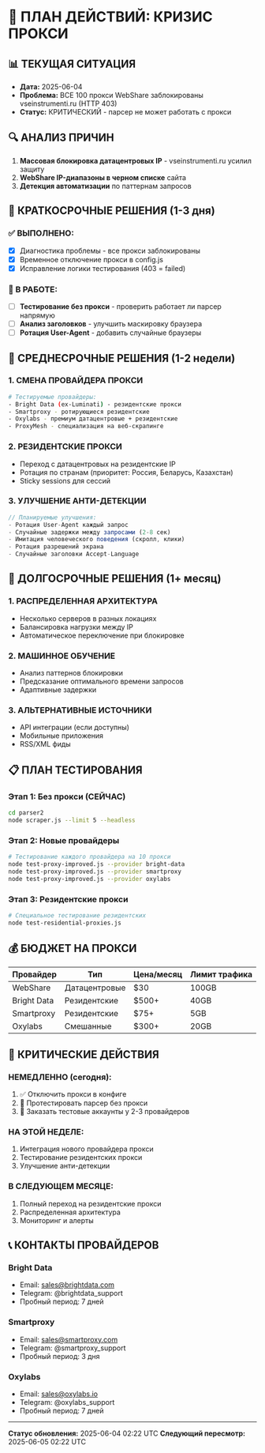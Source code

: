# 🚨 ПЛАН ДЕЙСТВИЙ: КРИЗИС ПРОКСИ

## 📊 ТЕКУЩАЯ СИТУАЦИЯ
- **Дата:** 2025-06-04
- **Проблема:** ВСЕ 100 прокси WebShare заблокированы vseinstrumenti.ru (HTTP 403)
- **Статус:** КРИТИЧЕСКИЙ - парсер не может работать с прокси

## 🔍 АНАЛИЗ ПРИЧИН
1. **Массовая блокировка датацентровых IP** - vseinstrumenti.ru усилил защиту
2. **WebShare IP-диапазоны в черном списке** сайта
3. **Детекция автоматизации** по паттернам запросов

## 🎯 КРАТКОСРОЧНЫЕ РЕШЕНИЯ (1-3 дня)

### ✅ ВЫПОЛНЕНО:
- [x] Диагностика проблемы - все прокси заблокированы
- [x] Временное отключение прокси в config.js
- [x] Исправление логики тестирования (403 = failed)

### 🔄 В РАБОТЕ:
- [ ] **Тестирование без прокси** - проверить работает ли парсер напрямую
- [ ] **Анализ заголовков** - улучшить маскировку браузера
- [ ] **Ротация User-Agent** - добавить случайные браузеры

## 🚀 СРЕДНЕСРОЧНЫЕ РЕШЕНИЯ (1-2 недели)

### 1. **СМЕНА ПРОВАЙДЕРА ПРОКСИ**
```bash
# Тестируемые провайдеры:
- Bright Data (ex-Luminati) - резидентские прокси
- Smartproxy - ротирующиеся резидентские
- Oxylabs - премиум датацентровые + резидентские
- ProxyMesh - специализация на веб-скрапинге
```

### 2. **РЕЗИДЕНТСКИЕ ПРОКСИ**
- Переход с датацентровых на резидентские IP
- Ротация по странам (приоритет: Россия, Беларусь, Казахстан)
- Sticky sessions для сессий

### 3. **УЛУЧШЕНИЕ АНТИ-ДЕТЕКЦИИ**
```javascript
// Планируемые улучшения:
- Ротация User-Agent каждый запрос
- Случайные задержки между запросами (2-8 сек)
- Имитация человеческого поведения (скролл, клики)
- Ротация разрешений экрана
- Случайные заголовки Accept-Language
```

## 🔬 ДОЛГОСРОЧНЫЕ РЕШЕНИЯ (1+ месяц)

### 1. **РАСПРЕДЕЛЕННАЯ АРХИТЕКТУРА**
- Несколько серверов в разных локациях
- Балансировка нагрузки между IP
- Автоматическое переключение при блокировке

### 2. **МАШИННОЕ ОБУЧЕНИЕ**
- Анализ паттернов блокировки
- Предсказание оптимального времени запросов
- Адаптивные задержки

### 3. **АЛЬТЕРНАТИВНЫЕ ИСТОЧНИКИ**
- API интеграции (если доступны)
- Мобильные приложения
- RSS/XML фиды

## 📋 ПЛАН ТЕСТИРОВАНИЯ

### Этап 1: Без прокси (СЕЙЧАС)
```bash
cd parser2
node scraper.js --limit 5 --headless
```

### Этап 2: Новые провайдеры
```bash
# Тестирование каждого провайдера на 10 прокси
node test-proxy-improved.js --provider bright-data
node test-proxy-improved.js --provider smartproxy
node test-proxy-improved.js --provider oxylabs
```

### Этап 3: Резидентские прокси
```bash
# Специальное тестирование резидентских
node test-residential-proxies.js
```

## 💰 БЮДЖЕТ НА ПРОКСИ

| Провайдер | Тип | Цена/месяц | Лимит трафика |
|-----------|-----|------------|---------------|
| WebShare | Датацентровые | $30 | 100GB |
| Bright Data | Резидентские | $500+ | 40GB |
| Smartproxy | Резидентские | $75+ | 5GB |
| Oxylabs | Смешанные | $300+ | 20GB |

## 🚨 КРИТИЧЕСКИЕ ДЕЙСТВИЯ

### НЕМЕДЛЕННО (сегодня):
1. ✅ Отключить прокси в конфиге
2. 🔄 Протестировать парсер без прокси
3. 🔄 Заказать тестовые аккаунты у 2-3 провайдеров

### НА ЭТОЙ НЕДЕЛЕ:
1. Интеграция нового провайдера прокси
2. Тестирование резидентских прокси
3. Улучшение анти-детекции

### В СЛЕДУЮЩЕМ МЕСЯЦЕ:
1. Полный переход на резидентские прокси
2. Распределенная архитектура
3. Мониторинг и алерты

## 📞 КОНТАКТЫ ПРОВАЙДЕРОВ

### Bright Data
- Email: sales@brightdata.com
- Telegram: @brightdata_support
- Пробный период: 7 дней

### Smartproxy  
- Email: sales@smartproxy.com
- Telegram: @smartproxy_support
- Пробный период: 3 дня

### Oxylabs
- Email: sales@oxylabs.io
- Telegram: @oxylabs_support
- Пробный период: 7 дней

---

**Статус обновления:** 2025-06-04 02:22 UTC
**Следующий пересмотр:** 2025-06-05 02:22 UTC 